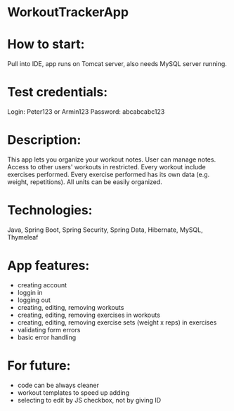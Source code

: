 # WorkoutTrackerApp

# How to start: 

Pull into IDE, app runs on Tomcat server, also needs MySQL server running.

# Test credentials: 
Login: Peter123 or Armin123
Password: abcabcabc123

# Description: 

This app lets you organize your workout notes. 
User can manage notes. Access to other users' workouts in restricted.
Every workout include exercises performed. Every exercise performed has its own data (e.g. weight, repetitions).
All units can be easily organized.

# Technologies: 

Java, Spring Boot, Spring Security, Spring Data, Hibernate, MySQL, Thymeleaf

# App features:

- creating account
- loggin in
- logging out
- creating, editing, removing workouts
- creating, editing, removing exercises in workouts
- creating, editing, removing exercise sets (weight x reps) in exercises
- validating form errors
- basic error handling

# For future:

- code can be always cleaner
- workout templates to speed up adding
- selecting to edit by JS checkbox, not by giving ID
